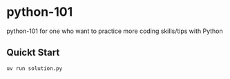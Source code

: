 # python-101
python-101 for one who want to practice more coding skills/tips with Python

## Quickt Start

```shell
uv run solution.py
```
